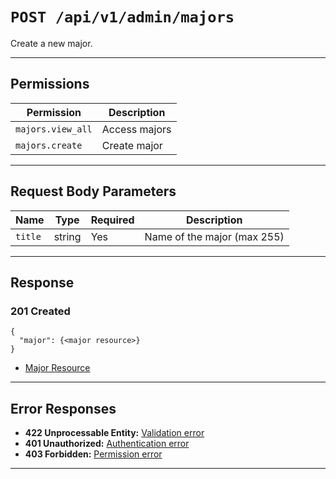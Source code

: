 # `POST /api/v1/admin/majors`

Create a new major.


---

## Permissions
| Permission            | Description         |
|-----------------------|---------------------|
| `majors.view_all`     | Access majors       |
| `majors.create`       | Create major        |

---

## Request Body Parameters
| Name     | Type    | Required | Description                        |
|----------|---------|----------|------------------------------------|
| `title`  | string  | Yes      | Name of the major (max 255)        |

---

## Response

### 201 Created
```
{
  "major": {<major resource>}
}
```
- [Major Resource](major_resource.md)

---

## Error Responses
- **422 Unprocessable Entity:** [Validation error](../../_globals/validation-errors.md)
- **401 Unauthorized:** [Authentication error](../../_globals/authentication-errors.md)
- **403 Forbidden:** [Permission error](../../_globals/permission-errors.md)

---
